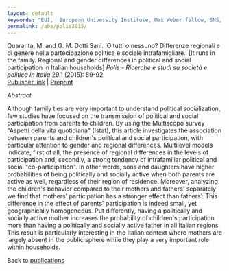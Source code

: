 ```yaml
---
layout: default
keywords: "EUI,  European University Institute, Max Weber fellow, SNS, Scuola Normale Superiore, LUISS, LUISS Guido Carli, post-doc, mario quaranta, publications, cv, CV, political science, sociology, political sociology, political protest, economic crisis, political participation, research, articles, article, Scuola Normale Superiore, book, books, conference, paper, researchgate, academia, googe scholar, scholar, dipartimento di scienze politiche, department of political science, democracy, political, social, european, participation, political science, social media"
permalink: /abs/polis2015/
---
```


Quaranta, M. and G. M. Dotti Sani. ‘O tutti o nessuno? Differenze regionali e di genere nella partecipazione politica e sociale intrafamigliare.’  [It runs in the family. Regional and gender differences in political and social participation in Italian households] *Polis - Ricerche e studi su società e politica in Italia* 29.1 (2015): 59-92  
[Publisher link](https://www.rivisteweb.it/doi/10.1424/79273) \| [Preprint](/abs/QuarantaDottiSaniPolis2015.pdf)

_Abstract_

Although family ties are very important to understand political socialization, few studies have focused on the transmission of political and social participation from parents to children. By using the Multiscopo survey "Aspetti della vita quotidiana" (Istat), this article investigates the association between parents and children's political and social participation, with particular attention to gender and regional differences. Multilevel models indicate, first of all, the presence of regional differences in the levels of participation and, secondly, a strong tendency of intrafamiliar political and social "co-participation". In other words, sons and daughters have higher probabilities of being politically and socially active when both parents are active as well, regardless of their region of residence. Moreover, analyzing the children's behavior compared to their mothers and fathers' separately we find that mothers' participation has a stronger effect than fathers'. This difference in the effect of parents' participation is indeed small, yet geographically homogeneous. Put differently, having a politically and socially active mother increases the probability of children's participation more than having a politically and socially active father in all Italian regions. This result is particularly interesting in the Italian context where mothers are largely absent in the public sphere while they play a very important role within households.

Back to [publications](/publications/)

